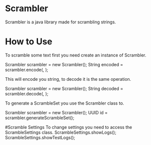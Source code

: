 # Scrambler
Scrambler is a java library made for scrambling strings.
# How to Use
To scramble some text first you need create an instance of Scrambler.

Scrambler scrambler = new Scrambler();
String encoded = scrambler.encode(<ScrambleSet Id>, <String to Encode>);

This will encode you string, to decode it is the same operation.

Scrambler scrambler = new Scrambler();
String decoded = scrambler.decode(<ScrambleSet Id>, <Encoded String>);

To generate a ScrambleSet you use the Scrambler class to.

Scrambler scrambler = new Scrambler();
UUID id = scrambler.generateScrambleSet(<int keysetLength>);

#Scramble Settings
To change settings you need to access the ScrambleSettings class.
ScrambleSettings.showLogs(<boolean value>);
ScrambleSettings.showTestLogs(<boolean value>);
